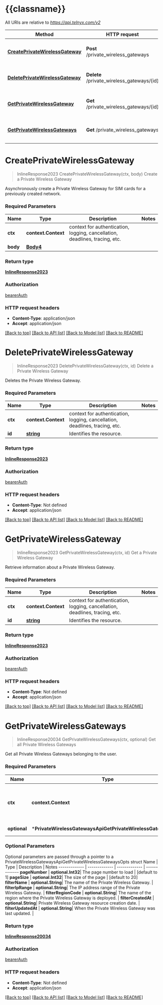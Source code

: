 # {{classname}}

All URIs are relative to *https://api.telnyx.com/v2*

Method | HTTP request | Description
------------- | ------------- | -------------
[**CreatePrivateWirelessGateway**](PrivateWirelessGatewaysApi.md#CreatePrivateWirelessGateway) | **Post** /private_wireless_gateways | Create a Private Wireless Gateway
[**DeletePrivateWirelessGateway**](PrivateWirelessGatewaysApi.md#DeletePrivateWirelessGateway) | **Delete** /private_wireless_gateways/{id} | Delete a Private Wireless Gateway
[**GetPrivateWirelessGateway**](PrivateWirelessGatewaysApi.md#GetPrivateWirelessGateway) | **Get** /private_wireless_gateways/{id} | Get a Private Wireless Gateway
[**GetPrivateWirelessGateways**](PrivateWirelessGatewaysApi.md#GetPrivateWirelessGateways) | **Get** /private_wireless_gateways | Get all Private Wireless Gateways

# **CreatePrivateWirelessGateway**
> InlineResponse2023 CreatePrivateWirelessGateway(ctx, body)
Create a Private Wireless Gateway

Asynchronously create a Private Wireless Gateway for SIM cards for a previously created network.

### Required Parameters

Name | Type | Description  | Notes
------------- | ------------- | ------------- | -------------
 **ctx** | **context.Context** | context for authentication, logging, cancellation, deadlines, tracing, etc.
  **body** | [**Body4**](Body4.md)|  | 

### Return type

[**InlineResponse2023**](inline_response_202_3.md)

### Authorization

[bearerAuth](../README.md#bearerAuth)

### HTTP request headers

 - **Content-Type**: application/json
 - **Accept**: application/json

[[Back to top]](#) [[Back to API list]](../README.md#documentation-for-api-endpoints) [[Back to Model list]](../README.md#documentation-for-models) [[Back to README]](../README.md)

# **DeletePrivateWirelessGateway**
> InlineResponse2023 DeletePrivateWirelessGateway(ctx, id)
Delete a Private Wireless Gateway

Deletes the Private Wireless Gateway.

### Required Parameters

Name | Type | Description  | Notes
------------- | ------------- | ------------- | -------------
 **ctx** | **context.Context** | context for authentication, logging, cancellation, deadlines, tracing, etc.
  **id** | [**string**](.md)| Identifies the resource. | 

### Return type

[**InlineResponse2023**](inline_response_202_3.md)

### Authorization

[bearerAuth](../README.md#bearerAuth)

### HTTP request headers

 - **Content-Type**: Not defined
 - **Accept**: application/json

[[Back to top]](#) [[Back to API list]](../README.md#documentation-for-api-endpoints) [[Back to Model list]](../README.md#documentation-for-models) [[Back to README]](../README.md)

# **GetPrivateWirelessGateway**
> InlineResponse2023 GetPrivateWirelessGateway(ctx, id)
Get a Private Wireless Gateway

Retrieve information about a Private Wireless Gateway.

### Required Parameters

Name | Type | Description  | Notes
------------- | ------------- | ------------- | -------------
 **ctx** | **context.Context** | context for authentication, logging, cancellation, deadlines, tracing, etc.
  **id** | [**string**](.md)| Identifies the resource. | 

### Return type

[**InlineResponse2023**](inline_response_202_3.md)

### Authorization

[bearerAuth](../README.md#bearerAuth)

### HTTP request headers

 - **Content-Type**: Not defined
 - **Accept**: application/json

[[Back to top]](#) [[Back to API list]](../README.md#documentation-for-api-endpoints) [[Back to Model list]](../README.md#documentation-for-models) [[Back to README]](../README.md)

# **GetPrivateWirelessGateways**
> InlineResponse20034 GetPrivateWirelessGateways(ctx, optional)
Get all Private Wireless Gateways

Get all Private Wireless Gateways belonging to the user.

### Required Parameters

Name | Type | Description  | Notes
------------- | ------------- | ------------- | -------------
 **ctx** | **context.Context** | context for authentication, logging, cancellation, deadlines, tracing, etc.
 **optional** | ***PrivateWirelessGatewaysApiGetPrivateWirelessGatewaysOpts** | optional parameters | nil if no parameters

### Optional Parameters
Optional parameters are passed through a pointer to a PrivateWirelessGatewaysApiGetPrivateWirelessGatewaysOpts struct
Name | Type | Description  | Notes
------------- | ------------- | ------------- | -------------
 **pageNumber** | **optional.Int32**| The page number to load | [default to 1]
 **pageSize** | **optional.Int32**| The size of the page | [default to 20]
 **filterName** | **optional.String**| The name of the Private Wireless Gateway. | 
 **filterIpRange** | **optional.String**| The IP address range of the Private Wireless Gateway. | 
 **filterRegionCode** | **optional.String**| The name of the region where the Private Wireless Gateway is deployed. | 
 **filterCreatedAt** | **optional.String**| Private Wireless Gateway resource creation date. | 
 **filterUpdatedAt** | **optional.String**| When the Private Wireless Gateway was last updated. | 

### Return type

[**InlineResponse20034**](inline_response_200_34.md)

### Authorization

[bearerAuth](../README.md#bearerAuth)

### HTTP request headers

 - **Content-Type**: Not defined
 - **Accept**: application/json

[[Back to top]](#) [[Back to API list]](../README.md#documentation-for-api-endpoints) [[Back to Model list]](../README.md#documentation-for-models) [[Back to README]](../README.md)

